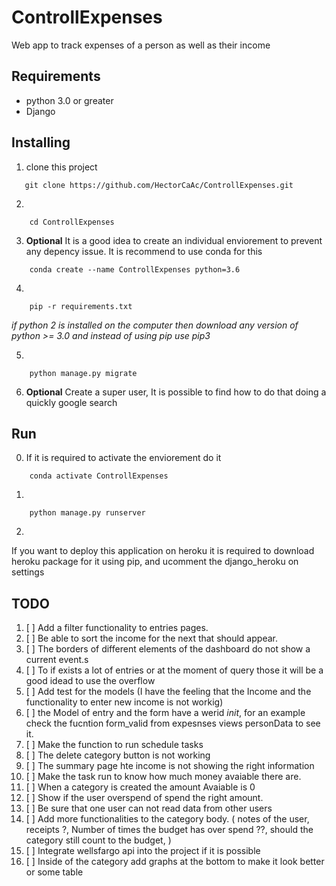 # ControllExpenses
Web app to track expenses of a person as well as their income

## **Requirements**
* python 3.0 or greater
* Django

## **Installing**
1. clone this project
```
   git clone https://github.com/HectorCaAc/ControllExpenses.git 
```
2. 
```
    cd ControllExpenses
```
3. **Optional**
It is a good idea to create an individual enviorement to prevent any depency issue. It is recommend to use conda for this
```
    conda create --name ControllExpenses python=3.6
```
4. 
```
    pip -r requirements.txt
```
*if python 2 is installed on the computer then download any version of python >= 3.0 and instead of using pip use pip3*

5. 
```
    python manage.py migrate
```

6. **Optional**
Create a super user, It is possible to find how to do that doing a quickly google search

## Run

0. If it is required to activate the enviorement do it
```
    conda activate ControllExpenses
```
1. 
```
    python manage.py runserver
``` 
2. 
If you want to deploy this application on heroku it is required to download heroku package for it using pip, and ucomment the django_heroku on settings

## TODO
1. [ ] Add a filter functionality to entries pages.
3. [ ] Be able to sort the income for the next that should appear.
4. [ ] The borders of different elements of the dashboard do not show a current event.s
8. [ ] To if exists a lot of entries or at the moment of query those it will be a good idead to use the overflow
9. [ ] Add test for the models (I have the feeling that the Income and the functionality to enter new income is not workig)
11. [ ] the Model of entry and the form have a werid _init_, for an example check the fucntion form_valid from expesnses views personData to see it.
12. [ ] Make the function to run schedule tasks 
13. [ ] The delete category button is not working 
14. [ ] The summary page hte income is not showing the right information
15. [ ] Make the task run to know how much money avaiable there are.
16. [ ] When a category is created the amount Avaiable is 0
17. [ ] Show if the user overspend of spend the right amount.
18. [ ] Be sure that one user can not read data from other users
19. [ ] Add more functionalities to the category body. 
    ( notes of the user, receipts ?, Number of times the budget has over spend ??, should the category still count to the budget,  ) 
20. [ ] Integrate wellsfargo api into the project if it is possible
21. [ ] Inside of the category add graphs at the bottom to make it look better or some table